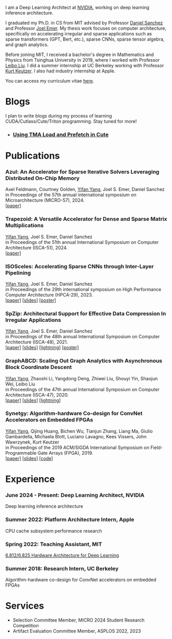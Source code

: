 I am a Deep Learning Architect at [NVIDIA](https://www.nvidia.com/en-us/), working on deep learning inference architecture.

I graduated my Ph.D. in CS from MIT advised by Professor [Daniel Sanchez](http://people.csail.mit.edu/sanchez/) and Professor [Joel Emer](https://people.csail.mit.edu/emer/).
My thesis work focuses on computer architecture, specifically on accelerating irregular and sparse applications such as sparse transformers (GPT, Bert, etc.), sparse CNNs, sparse tensor algebra, and graph analytics.

Before joining MIT, I received a bachelor's degree in Mathematics and Physics from Tsinghua University in 2019, where I worked with Professor [Leibo Liu](http://www.ime.tsinghua.edu.cn/info/1015/1023.htm).
I did a summer internship at UC Berkeley working with Professor [Kurt Keutzer](https://people.eecs.berkeley.edu/~keutzer/).
I also had industry internship at Apple.

You can access my curriculum vitae [here](misc/CV_Yifan_Yang.pdf).

# Blogs

I plan to write blogs during my process of learning CUDA/Cutlass/Cute/Triton programming. Stay tuned for more!

- ### [Using TMA Load and Prefetch in Cute](./blogs/cute_tma.html)

# Publications

### **Azul: An Accelerator for Sparse Iterative Solvers Leveraging Distributed On-Chip Memory**
Axel Feldmann, Courtney Golden, <u>Yifan Yang</u>, Joel S. Emer, Daniel Sanchez  
in Proceedings of the 57th annual international symposium on Microarchitecture (MICRO-57), 2024.  
[[paper]](./papers/micro24_azul.pdf)

### **Trapezoid: A Versatile Accelerator for Dense and Sparse Matrix Multiplications**
<u>Yifan Yang</u>, Joel S. Emer, Daniel Sanchez  
in Proceedings of the 51th annual International Symposium on Computer Architecture (ISCA-51), 2024.  
[[paper]](./papers/isca24_trapezoid.pdf)

### **ISOSceles: Accelerating Sparse CNNs through Inter-Layer Pipelining**
<u>Yifan Yang</u>, Joel S. Emer, Daniel Sanchez  
in Proceedings of the 29th international symposium on High Performance Computer Architecture (HPCA-29), 2023.  
[[paper]](./papers/hpca23_isosceles.pdf) [[slides]](./slides/hpca23_isosceles_slides.pptx) [[poster]](./slides/hpca23_isosceles_poster.pdf)

### **SpZip: Architectural Support for Effective Data Compression In Irregular Applications**
<u>Yifan Yang</u>, Joel S. Emer, Daniel Sanchez  
in Proceedings of the 48th annual International Symposium on Computer Architecture (ISCA-48), 2021.  
[[paper]](./papers/isca21_spzip.pdf) [[slides]](./slides/isca21_spzip_slides.pptx) [[lightning]](./slides/isca21_spzip_lightning.pptx) [[poster]](./slides/isca21_spzip_poster.pdf)

### **GraphABCD: Scaling Out Graph Analytics with Asynchronous Block Coordinate Descent**
<u>Yifan Yang</u>, Zhaoshi Li, Yangdong Deng, Zhiwei Liu, Shouyi Yin, Shaojun Wei, Leibo Liu  
in Proceedings of the 47th annual International Symposium on Computer Architecture (ISCA-47), 2020.  
[[paper]](./papers/isca20_graphabcd.pdf) [[slides]](./slides/isca20_graphabcd_slides.pptx) [[lightning]](./slides/isca20_graphabcd_lightning.pptx)

### **Synetgy: Algorithm-hardware Co-design for ConvNet Accelerators on Embedded FPGAs**
<u>Yifan Yang</u>, Qijing Huang, Bichen Wu, Tianjun Zhang, Liang Ma, Giulio Gambardella, Michaela Blott, Luciano Lavagno, Kees Vissers, John Wawrzynek, Kurt Keutzer  
in Proceedings of the 2019 ACM/SIGDA International Symposium on Field-Programmable Gate Arrays (FPGA), 2019.  
[[paper]](./papers/fpga19_synetgy.pdf) [[slides]](./slides/fpga19_synetgy_slides.pptx) [[code]](https://github.com/Yang-YiFan/DiracDeltaNet)

# Experience

### June 2024 - Present: **Deep Learning Architect, NVIDIA**
Deep learning inference architecture

### Summer 2022: **Platform Architecture Intern, Apple**
CPU cache subsystem performance research

### Spring 2022: **Teaching Assistant, MIT**
[6.812/6.825 Hardware Architecture for Deep Learning](http://csg.csail.mit.edu/6.825/index.html)

### Summer 2018: **Research Intern, UC Berkeley**
Algorithm-hardware co-design for ConvNet accelerators on embedded FPGAs

# Services

- Selection Committee Member, MICRO 2024 Student Research Competition
- Artifact Evaluation Committee Member, ASPLOS 2022, 2023